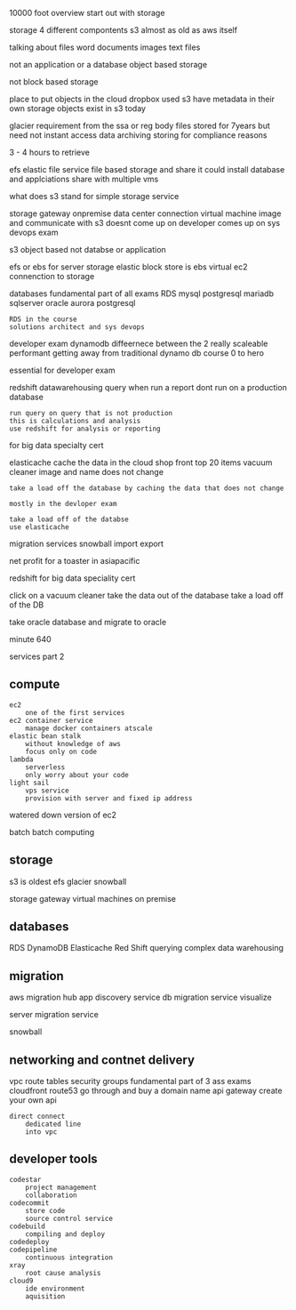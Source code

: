 10000 foot overview 
start out with storage

storage 4 different compontents
s3 almost as old as aws itself

talking about files word documents 
images
text files


not an application or a database
object based storage

not block based storage

place to put objects in the cloud
dropbox
    used s3 
    have metadata in their own storage
    objects exist in s3 today 

glacier
    requirement from the ssa or reg body
    files stored for 7years but need not instant access
    data archiving
    storing for compliance reasons

3 - 4 hours to retrieve

efs
    elastic file service
    file based storage and share it 
    could install database and applciations
    share with multiple vms

what does s3 stand for simple storage service

storage gateway 
    onpremise data center connection
    virtual machine image and communicate with s3 
    doesnt come up on developer 
    comes up on sys devops exam

s3 object based not databse or application

efs or ebs for server storage
elastic block store is ebs
virtual ec2 connenction to storage

databases 
    fundamental part of all exams
    RDS mysql postgresql mariadb sqlserver oracle
    aurora
    postgresql

    RDS in the course
    solutions architect and sys devops

developer exam
    dynamodb
    diffeernece between the 2 
really scaleable
    performant
    getting away from traditional
    dynamo db course 0 to hero 


essential for developer exam 

redshift
    datawarehousing 
    query when run a report
    dont run on a production database
    
    run query on query that is not production 
    this is calculations and analysis
    use redshift for analysis or reporting
    
for big data specialty cert 

elasticache
    cache the data in the cloud 
    shop front top 20 items 
    vacuum cleaner
        image and name does not change

    take a load off the database by caching the data that does not change

    mostly in the devloper exam

    take a load off of the databse
    use elasticache

migration services
    snowball 
    import export

    
net profit for a toaster in asiapacific

redshift for big data speciality cert

click on a vacuum cleaner 
    take the data out of the database 
    take a load off of the DB

take oracle database and migrate to oracle

minute 640

services part 2


compute 
------------------------------
    ec2 
        one of the first services 
    ec2 container service 
        manage docker containers atscale
    elastic bean stalk
        without knowledge of aws 
        focus only on code 
    lambda
        serverless
        only worry about your code 
    light sail 
        vps service 
        provision with server and fixed ip address
    
watered down version of ec2 

batch 
    batch computing 


storage 
------------------------------
s3 is oldest 
efs 
glacier 
snowball 

storage gateway 
    virtual machines on premise 
    

databases
------------------------------
RDS
DynamoDB
Elasticache
Red Shift
    querying complex
    data warehousing 

migration 
------------------------------
aws migration hub 
app discovery service 
db migration service 
    visualize

server migration service 

snowball

networking and contnet delivery 
------------------------------
vpc 
    route tables 
    security groups 
        fundamental part of 3 ass exams 
    cloudfront 
    route53
        go through and buy a domain name 
    api gateway 
        create your own api 
    
    direct connect 
        dedicated line 
        into vpc 


developer tools 
------------------------------

    codestar 
        project management 
        collaboration 
    codecommit 
        store code 
        source control service 
    codebuild 
        compiling and deploy 
    codedeploy 
    codepipeline
        continuous integration 
    xray 
        root cause analysis 
    cloud9 
        ide environment 
        aquisition 


